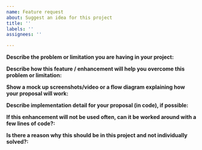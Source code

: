 ```yaml
---
name: Feature request
about: Suggest an idea for this project
title: ''
labels: ''
assignees: ''

---
```


**Describe the problem or limitation you are having in your project:**

**Describe how this feature / enhancement will help you overcome this problem or limitation:**

**Show a mock up screenshots/video or a flow diagram explaining how your proposal will work:**

**Describe implementation detail for your proposal (in code), if possible:**

**If this enhancement will not be used often, can it be worked around with a few lines of code?:**

**Is there a reason why this should be in this project and not individually solved?:**
